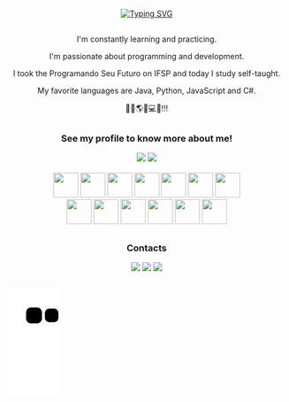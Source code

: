 <div align="center">
  
<a href="https://git.io/typing-svg"><img src="https://readme-typing-svg.demolab.com?font=Sans&duration=3000&pause=1000&color=886FFF&center=true&vCenter=true&width=500&lines=Oi%2C+eu+sou+o+Patrick+Andrioli!;Hi%2C+I'm+Patrick+Andrioli!;%C2%A1Hola%2C+soy+Patrick+Andrioli!;%E3%81%93%E3%82%93%E3%81%AB%E3%81%A1%E3%81%AF%E3%80%81%E3%83%91%E3%83%88%E3%83%AA%E3%83%83%E3%82%AF%E3%83%BB%E3%82%A2%E3%83%B3%E3%83%89%E3%83%AA%E3%82%AA%E3%83%BC%E3%83%AA%E3%81%A7%E3%81%99%EF%BC%81" alt="Typing SVG" /></a>
</div>

##

<div align="center">
    <p>I'm constantly learning and practicing.</p>
    <p>I'm passionate about programming and development.</p>
    <p>I took the Programando Seu Futuro on IFSP and today I study self-taught.</p>
    <p>My favorite languages are Java, Python, JavaScript and C#.</p>
    <p>🚀😹🌎😎💻🤩!!!</p>  
</div>

##

<div align="center">
    <h3>See my profile to know more about me!</h3>
    <img height="180em" src="https://github-readme-stats.vercel.app/api?username=PatrickAndriol1&show_icons=true&theme=dark" />
    <img height="180em" src="https://github-readme-stats.vercel.app/api/top-langs/?username=PatrickAndriol1&layout=compact&theme=dark"/>
</div>
<br>
<div align="center" >
    <img src="https://cdn.jsdelivr.net/gh/devicons/devicon@latest/icons/html5/html5-original.svg"  height="45" width="45" />
    <img src="https://cdn.jsdelivr.net/gh/devicons/devicon@latest/icons/css3/css3-original.svg"  height="45" width="45" />    
    <img src="https://cdn.jsdelivr.net/gh/devicons/devicon@latest/icons/javascript/javascript-original.svg"  height="45" width="45" />
    <img src="https://cdn.jsdelivr.net/gh/devicons/devicon@latest/icons/typescript/typescript-original.svg"  height="45" width="45" />
    <img src="https://cdn.jsdelivr.net/gh/devicons/devicon@latest/icons/java/java-original.svg"  height="45" width="45" />
    <img src="https://cdn.jsdelivr.net/gh/devicons/devicon@latest/icons/python/python-original.svg"  height="45" width="45" />
    <img src="https://cdn.jsdelivr.net/gh/devicons/devicon@latest/icons/csharp/csharp-original.svg"  height="45" width="45" />
    <br>
    <img src="https://cdn.jsdelivr.net/gh/devicons/devicon@latest/icons/spring/spring-original.svg" height="45" width="45" />
    <img src="https://cdn.jsdelivr.net/gh/devicons/devicon@latest/icons/angular/angular-original.svg" height="45" width="45" />
    <img src="https://cdn.jsdelivr.net/gh/devicons/devicon@latest/icons/nodejs/nodejs-original.svg" height="45" width="45" />
    <img src="https://cdn.jsdelivr.net/gh/devicons/devicon@latest/icons/mongodb/mongodb-original.svg" height="45" width="45" />
    <img src="https://cdn.jsdelivr.net/gh/devicons/devicon@latest/icons/dotnetcore/dotnetcore-original.svg" height="45" width="45" />
    <img src="https://cdn.jsdelivr.net/gh/devicons/devicon@latest/icons/mysql/mysql-original-wordmark.svg" height="45" width="45" />
</div>

##

<div align="center" > 
  <h3>Contacts</h3>
  <a href="https://www.instagram.com/patrickandrioli" target="_blank"><img src="https://img.shields.io/badge/Instagram-E4405F?style=for-the-badge&logo=instagram&logoColor=white" target="_blank"></a>
  <a href = "mailto:oliveiraandriolipatrick@gmail.com"><img src="https://img.shields.io/badge/-Gmail-%23333?style=for-the-badge&logo=gmail&logoColor=white" target="_blank"></a>
  <a href="https://www.linkedin.com/in/patrick-andrioli-464b5b333/" target="_blank"><img src="https://img.shields.io/badge/-LinkedIn-%230077B5?style=for-the-badge&logo=linkedin&logoColor=white" target="_blank"></a> 
</div>

##

![Snake animation](https://github.com/PatrickAndriol1/PatrickAndriol1/blob/output/github-contribution-grid-snake.svg)
